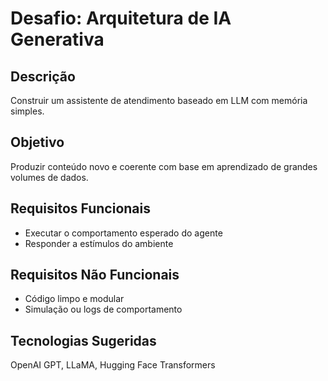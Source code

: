 # Desafio: Arquitetura de IA Generativa

## Descrição
Construir um assistente de atendimento baseado em LLM com memória simples.

## Objetivo
Produzir conteúdo novo e coerente com base em aprendizado de grandes volumes de dados.

## Requisitos Funcionais
- Executar o comportamento esperado do agente
- Responder a estímulos do ambiente

## Requisitos Não Funcionais
- Código limpo e modular
- Simulação ou logs de comportamento

## Tecnologias Sugeridas
OpenAI GPT, LLaMA, Hugging Face Transformers
